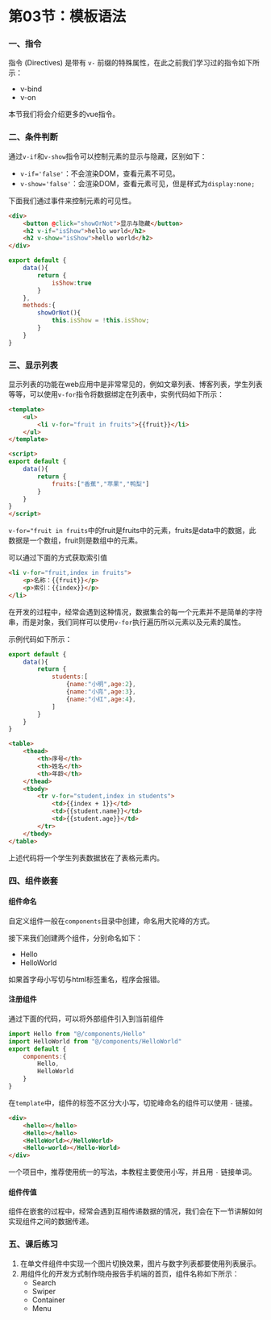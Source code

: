 # 第03节：模板语法

### 一、指令

指令 (Directives) 是带有 `v-` 前缀的特殊属性，在此之前我们学习过的指令如下所示：

* v-bind
* v-on

本节我们将会介绍更多的vue指令。

### 二、条件判断

通过`v-if`和`v-show`指令可以控制元素的显示与隐藏，区别如下：

* `v-if='false'`：不会渲染DOM，查看元素不可见。
* `v-show='false'`：会渲染DOM，查看元素可见，但是样式为`display:none;`

下面我们通过事件来控制元素的可见性。

``` html
<div>
    <button @click="showOrNot">显示与隐藏</button>
    <h2 v-if="isShow">hello world</h2>
    <h2 v-show="isShow">hello world</h2>
</div>
```

``` js
export default {
    data(){
        return {
            isShow:true
        }
    },
    methods:{
        showOrNot(){
            this.isShow = !this.isShow;
        }
    }
}
```

### 三、显示列表

显示列表的功能在web应用中是非常常见的，例如文章列表、博客列表，学生列表等等，可以使用`v-for`指令将数据绑定在列表中，实例代码如下所示：

``` html
<template>
    <ul>
        <li v-for="fruit in fruits">{{fruit}}</li>
    </ul>
</template>

<script>
export default {
    data(){
        return {
            fruits:["香蕉","苹果","鸭梨"]
        }
    }
}
</script>
```

`v-for="fruit in fruits`中的fruit是fruits中的元素，fruits是data中的数据，此数据是一个数组，fruit则是数组中的元素。

可以通过下面的方式获取索引值

``` html 
<li v-for="fruit,index in fruits">
    <p>名称：{{fruit}}</p>
    <p>索引：{{index}}</p>
</li>
```

在开发的过程中，经常会遇到这种情况，数据集合的每一个元素并不是简单的字符串，而是对象，我们同样可以使用`v-for`执行遍历所以元素以及元素的属性。

示例代码如下所示：

``` js
export default {
    data(){
        return {
            students:[
                {name:"小明",age:2},
                {name:"小亮",age:3},
                {name:"小红",age:4},
            ]
        }
    }
}
```

``` html
<table>
    <thead>
        <th>序号</th>
        <th>姓名</th>
        <th>年龄</th>
    </thead>
    <tbody>
        <tr v-for="student,index in students">
            <td>{{index + 1}}</td>
            <td>{{student.name}}</td>
            <td>{{student.age}}</td>
        </tr>
    </tbody>
</table>
```
上述代码将一个学生列表数据放在了表格元素内。


### 四、组件嵌套

#### 组件命名

自定义组件一般在`components`目录中创建，命名用大驼峰的方式。

接下来我们创建两个组件，分别命名如下：

* Hello
* HelloWorld

如果首字母小写切与html标签重名，程序会报错。

#### 注册组件

通过下面的代码，可以将外部组件引入到当前组件

``` js
import Hello from "@/components/Hello"
import HelloWorld from "@/components/HelloWorld"
export default {
    components:{
        Hello,
        HelloWorld
    }
}
```

在`template`中，组件的标签不区分大小写，切驼峰命名的组件可以使用 `-` 链接。

``` html
<div>
    <hello></hello>
    <Hello></hello>
    <HelloWorld></HelloWorld>
    <Hello-world></Hello-World>
</div>
```

一个项目中，推荐使用统一的写法，本教程主要使用小写，并且用 `-` 链接单词。

#### 组件传值

组件在嵌套的过程中，经常会遇到互相传递数据的情况，我们会在下一节讲解如何实现组件之间的数据传递。

### 五、课后练习

1. 在单文件组件中实现一个图片切换效果，图片与数字列表都要使用列表展示。
2. 用组件化的开发方式制作晓舟报告手机端的首页，组件名称如下所示：
    * Search
    * Swiper
    * Container
    * Menu